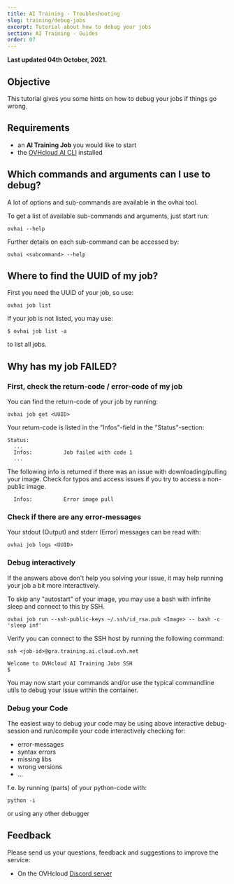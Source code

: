 ```yaml
---
title: AI Training - Troubleshooting
slug: training/debug-jobs
excerpt: Tutorial about how to debug your jobs
section: AI Training - Guides
order: 07
---
```


**Last updated 04th October, 2021.**

## Objective

This tutorial gives you some hints on how to debug your jobs if things go wrong.

## Requirements

-   an **AI Training Job** you would like to start
-   the [OVHcloud AI CLI](https://docs.ovh.com/asia/en/publiccloud/ai/cli/install-client) installed

## Which commands and arguments can I use to debug?

A lot of options and sub-commands are available in the ovhai tool.

To get a list of available sub-commands and arguments, just start run:

``` {.bash}
ovhai --help
```

Further details on each sub-command can be accessed by:

``` {.bash}
ovhai <subcommand> --help
```

## Where to find the UUID of my job?

First you need the UUID of your job, so use:

``` {.bash}
ovhai job list
```

If your job is not listed, you may use:

``` {.bash}
$ ovhai job list -a
```

to list all jobs.

## Why has my job FAILED?

### First, check the return-code / error-code of my job

You can find the return-code of your job by running:

``` {.bash}
ovhai job get <UUID>
```

Your return-code is listed in the "Infos"-field in the "Status"-section:

``` {.bash}
Status:
  ...
  Infos:          Job failed with code 1
  ...
```

The following info is returned if there was an issue with downloading/pulling your image.
Check for typos and access issues if you try to access a non-public image.

``` {.bash}
  Infos:          Error image pull
```

### Check if there are any error-messages

Your stdout (Output) and stderr (Error) messages can be read with:

``` {.bash}
ovhai job logs <UUID>
```

### Debug interactively

If the answers above don't help you solving your issue, it may help running your job a bit more interactively.

To skip any "autostart" of your image, you may use a bash with infinite sleep and connect to this by SSH.

``` {.bash}
ovhai job run --ssh-public-keys ~/.ssh/id_rsa.pub <Image> -- bash -c 'sleep inf'
```

Verify you can connect to the SSH host by running the following command:

``` {.bash}
ssh <job-id>@gra.training.ai.cloud.ovh.net

Welcome to OVHcloud AI Training Jobs SSH
$
```

You may now start your commands and/or use the typical commandline utils to debug your issue within the container.

### Debug your Code

The easiest way to debug your code may be using above interactive debug-session and run/compile your code interactively checking for:

-   error-messages
-   syntax errors
-   missing libs
-   wrong versions
-   ...

f.e. by running (parts) of your python-code with:

``` {.bash}
python -i
```

or using any other debugger

## Feedback

Please send us your questions, feedback and suggestions to improve the service:

- On the OVHcloud [Discord server](https://discord.com/invite/vXVurFfwe9) 
